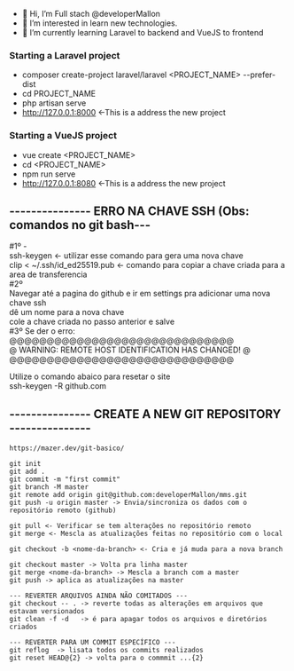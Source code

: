 - 👋 Hi, I’m Full stach @developerMallon
- 👀 I’m interested in learn new technologies.
- 🌱 I’m currently learning Laravel to backend and VueJS to frontend

### Starting a Laravel project
- composer create-project laravel/laravel <PROJECT_NAME> --prefer-dist  
- cd PROJECT_NAME  
- php artisan serve  
- http://127.0.0.1:8000 <-This is a address the new project  

### Starting a VueJS project
- vue create <PROJECT_NAME>  
- cd <PROJECT_NAME>  
- npm run serve  
- http://127.0.0.1:8080 <-This is a address the new project  

## --------------- ERRO NA CHAVE SSH (Obs: comandos no git bash---
#1º -  
ssh-keygen <- utilizar esse comando para gera uma nova chave  
clip < ~/.ssh/id_ed25519.pub <- comando para copiar a chave criada para a area de transferencia  
#2º  
Navegar até a pagina do github e ir em settings pra adicionar uma nova chave ssh  
dê um nome para a nova chave  
cole a chave criada no passo anterior e salve  
#3º Se der o erro:   
@@@@@@@@@@@@@@@@@@@@@@@@@@@@@@  
@    WARNING: REMOTE HOST IDENTIFICATION HAS CHANGED!     @  
@@@@@@@@@@@@@@@@@@@@@@@@@@@@@@   
  
Utilize o comando abaico para resetar o site  
ssh-keygen -R github.com  
  

## --------------- CREATE A NEW GIT REPOSITORY ---------------

```
https://mazer.dev/git-basico/

git init
git add .
git commit -m "first commit"
git branch -M master
git remote add origin git@github.com:developerMallon/mms.git
git push -u origin master -> Envia/sincroniza os dados com o repositório remoto (github)

git pull <- Verificar se tem alterações no repositório remoto
git merge <- Mescla as atualizações feitas no repositório com o local

git checkout -b <nome-da-branch> <- Cria e já muda para a nova branch

git checkout master -> Volta pra linha master
git merge <nome-da-branch> -> Mescla a branch com a master
git push -> aplica as atualizações na master  
  
--- REVERTER ARQUIVOS AINDA NÃO COMITADOS ---  
git checkout -- . -> reverte todas as alterações em arquivos que estavam versionados    
git clean -f -d   -> é para apagar todos os arquivos e diretórios criados  
  
--- REVERTER PARA UM COMMIT ESPECÍFICO ---  
git reflog  -> lisata todos os commits realizados  
git reset HEAD@{2} -> volta para o commmit ...{2}  
  
```
